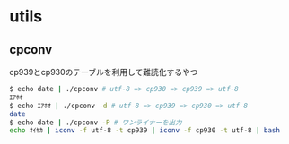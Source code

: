 # utils

## cpconv
cp939とcp930のテーブルを利用して難読化するやつ

```sh
$ echo date | ./cpconv # utf-8 => cp930 => cp939 => utf-8
ｴｱﾎｵ
$ echo ｴｱﾎｵ | ./cpconv -d # utf-8 => cp939 => cp930 => utf-8
date
$ echo date | ./cpconv -P # ワンライナーを出力
echo ｵｲﾔｶ | iconv -f utf-8 -t cp939 | iconv -f cp930 -t utf-8 | bash
```
